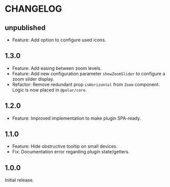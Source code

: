 # CHANGELOG

## unpublished

- Feature: Add option to configure used icons.

## 1.3.0

- Feature: Add easing between zoom levels.
- Feature: Add new configuration parameter `showZoomSlider` to configure a zoom slider display.
- Refactor: Remove redundant prop `isHorizontal` from `Zoom` component. Logic is now placed in `@polar/core`.

## 1.2.0

- Feature: Improved implementation to make plugin SPA-ready.

## 1.1.0

- Feature: Hide obstructive tooltip on small devices.
- Fix: Documentation error regarding plugin state/getters.

## 1.0.0

Initial release.
